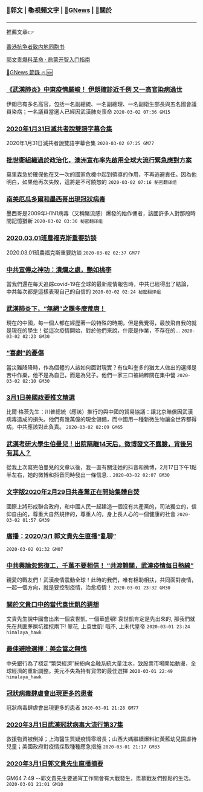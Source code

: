 ###  [:eagle:郭文](https://github.com/ourhimalayas/txt) | [:books:視頻文字](https://github.com/ourhimalayas/txt/blob/master/content/README.md) | [:newspaper:GNews](https://github.com/ourhimalayas/txt/blob/master/content/gnews/README.md) | [:pray:關於](https://github.com/ourhimalayas/home/tree/master/about)
---

推薦文章:point_right:

[香港抗争者致内地同胞书](https://github.com/ourhimalayas/news/blob/master/2019/08/a_letter_from_the_hong_kong_people.md)

[郭文贵爆料革命 · 启蒙开智入门指南](https://github.com/ourhimalayas/txt/issues/1)

[:newspaper:GNews 節錄 :fire: :new:](https://github.com/ourhimalayas/txt/blob/master/content/gnews/README.md) 



### [《武漢肺炎》中東疫情嚴峻！ 伊朗確診近千例 又一高官染病過世](/content/gnews/1/README.md)

伊朗已有多名高官，包括一名副總統、一名副總理、一名副衛生部長與五名國會議員染病；一名議員當選人已經因武漢肺炎喪命  `2020-03-02 07:36 GM15`

### [2020年1月31日滅共者說雙語字幕合集](/content/gnews/2/README.md)

2020年1月31日滅共者說雙語字幕合集  `2020-03-02 07:25 GM77`

### [批世衛組織過於政治化，澳洲宣布率先啟用全球大流行緊急應對方案](/content/gnews/3/README.md)

莫里森急於確保他在又一次的國家危機中起到領導的作用，不再逃避責任。因為他明白，如果他再次失敗，這將是不可饒恕的  `2020-03-02 07:16 秘密翻译组`

### [南美厄瓜多爾和墨西哥出現冠狀病毒](/content/gnews/4/README.md)

墨西哥是2009年H1N1病毒（又稱豬流感）爆發的始作俑者，該國許多人對那段時間記憶猶新  `2020-03-02 03:36 秘密翻译组`

### [2020.03.01班農福克斯重要訪談](/content/gnews/5/README.md)

2020.03.01班農福克斯重要訪談  `2020-03-02 02:37 GM77`

### [中共宣傳之神功：潰爛之處，艷如桃李](/content/gnews/6/README.md)

當我們還在每天追踪covid-19在全球的最新疫情報告時，中共已經得出了結論，中共每次都是這樣表現自己的自信的  `2020-03-02 02:24 秘密翻译组`

### [武漢肺炎下，“無網”之課多麼荒唐！](/content/gnews/7/README.md)

現在的中國，每一個人都在經歷著一段特殊的時期，但是我覺得，最放飛自我的就是現在的學生！從這次疫情開始，對於他們來說，什麼是作業，不存在的...  `2020-03-02 02:23 GM30`

### [“喜劇”的憂傷](/content/gnews/8/README.md)

當災難降降時，作為個體的人該如何面對現實？有位叫奎多的猶太人做出的選擇是苦中作樂，他不是為自己，而是為兒子。他們一家三口被納粹關在集中營  `2020-03-02 02:10 GM30`

### [3月1日美國政要推文精選](/content/gnews/9/README.md)

比爾·格茨先生：川普總統（應該）推行的與中國的貿易協議：讓北京賠償因武漢病毒造成的損失。他們有幾萬億的現金儲備，而中國用一種新微生物讓全世界都得病，中共應該對此負責。  `2020-03-02 02:09 GM65`

### [武漢考研大學生伯曼兒！出院隔離14天后，微博發文不露臉，背後另有其人？](/content/gnews/10/README.md)

從我上次寫完伯曼兒的文章以後，我一直有關注她的抖音和微博，2月17日下午1點半左右，她的微博和抖音同時發出一條信息...  `2020-03-02 02:07 GM30`

### [文字版2020年2月29日共產黨正在開始集體自焚](/content/gnews/11/README.md)

國際上將形成聯合政府，和中國人民一起建造一個沒有共產黨的，司法獨立的，信仰自由的，尊重大自然規律的，尊重人的，身上長人心的一個健康的社會  `2020-03-02 01:57 GM39`

### [廣播：2020/3/1 郭文貴先生直播“亂聊”](/content/gnews/12/README.md)

 `2020-03-02 01:32 GM07`

### [中共輿論忽悠復工，千萬不要相信！ “共渡難關，武漢疫情每日熱線”](/content/gnews/13/README.md)

親愛的戰友們！武漢疫情震動全球！此時的我們，唯有相助相扶，共同面對疫情，一起一個方向，就是要控制疫情，治愈疫情！  `2020-03-01 23:32 GM30`

### [關於文貴口中的當代袁世凱的猜想](/content/gnews/14/README.md)

文貴先生說中國會出來一個袁世凱, 一個華盛頓! 袁世凱肯定是先出來的, 那我們就先在共匪茅屎坑裡挖兩下! 翠花, 上袁世凱! 哦不, 上末代皇帝  `2020-03-01 23:24 himalaya_hawk`

### [最佳避險選擇：美金當之無愧](/content/gnews/15/README.md)

中央銀行為了穩定“繁榮經濟”紛紛向金融系統大量注水，致股票市場開始動盪，全球經濟的重新調整。美元不失為持有貨幣的最佳選擇  `2020-03-01 22:49 himalaya_hawk`

### [冠狀病毒肆虐會出現更多的患者](/content/gnews/16/README.md)

冠狀病毒肆虐會出現更多的患者  `2020-03-01 21:28 GM77`

### [2020年3月1日武漢冠狀病毒大流行第37集](/content/gnews/17/README.md)

救援物資被倒掉；上海醫生質疑疫情零增長；山西大媽繼續爆料紅黃藍幼兒園虐待兒童；美國政府對疫情採取種種應急措施  `2020-03-01 21:17 GM33`

### [2020年3月1日郭文貴先生直播摘要](/content/gnews/18/README.md)

GM64
7:49 --郭文貴先生要通宵工作開會有大戰發生，羨慕戰友們輕鬆的生活。
 `2020-03-01 21:01 GM10`

